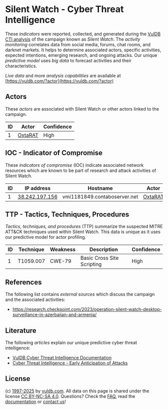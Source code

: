 # Silent Watch - Cyber Threat Intelligence

These _indicators_ were reported, collected, and generated during the [VulDB CTI analysis](https://vuldb.com/?kb.cti) of the campaign known as _Silent Watch_. The _activity monitoring_ correlates data from social media, forums, chat rooms, and darknet markets. It helps to determine associated actors, specific activities, expected intentions, emerging research, and ongoing attacks. Our unique _predictive model_ uses _big data_ to forecast activities and their characteristics.

_Live data_ and more _analysis capabilities_ are available at [https://vuldb.com/?actor](https://vuldb.com/?actor)

## Actors

These _actors_ are associated with Silent Watch or other actors linked to the campaign.

ID | Actor | Confidence
-- | ----- | ----------
1 | [OxtaRAT](https://vuldb.com/?actor.oxtarat) | High

## IOC - Indicator of Compromise

These _indicators of compromise_ (IOC) indicate associated network resources which are known to be part of research and attack activities of Silent Watch.

ID | IP address | Hostname | Actor | Confidence
-- | ---------- | -------- | ----- | ----------
1 | [38.242.197.156](https://vuldb.com/?ip.38.242.197.156) | vmi1181849.contaboserver.net | [OxtaRAT](https://vuldb.com/?actor.oxtarat) | High

## TTP - Tactics, Techniques, Procedures

_Tactics, techniques, and procedures_ (TTP) summarize the suspected MITRE ATT&CK techniques used within Silent Watch. This data is unique as it uses our predictive model for actor profiling.

ID | Technique | Weakness | Description | Confidence
-- | --------- | -------- | ----------- | ----------
1 | T1059.007 | CWE-79 | Basic Cross Site Scripting | High

## References

The following list contains _external sources_ which discuss the campaign and the associated activities:

* https://research.checkpoint.com/2023/operation-silent-watch-desktop-surveillance-in-azerbaijan-and-armenia/

## Literature

The following _articles_ explain our unique predictive cyber threat intelligence:

* [VulDB Cyber Threat Intelligence Documentation](https://vuldb.com/?kb.cti)
* [Cyber Threat Intelligence - Early Anticipation of Attacks](https://www.scip.ch/en/?labs.20201022)

## License

(c) [1997-2025](https://vuldb.com/?kb.changelog) by [vuldb.com](https://vuldb.com/?kb.about). All data on this page is shared under the license [CC BY-NC-SA 4.0](https://creativecommons.org/licenses/by-nc-sa/4.0/). Questions? Check the [FAQ](https://vuldb.com/?kb.faq), read the [documentation](https://vuldb.com/?kb) or [contact us](https://vuldb.com/?contact)!
